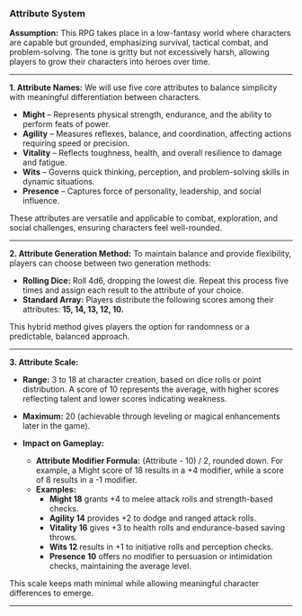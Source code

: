 ### Attribute System

**Assumption:**
This RPG takes place in a low-fantasy world where characters are capable but grounded, emphasizing survival, tactical combat, and problem-solving. The tone is gritty but not excessively harsh, allowing players to grow their characters into heroes over time.

---

**1. Attribute Names:**
We will use five core attributes to balance simplicity with meaningful differentiation between characters.

- **Might** – Represents physical strength, endurance, and the ability to perform feats of power.
- **Agility** – Measures reflexes, balance, and coordination, affecting actions requiring speed or precision.
- **Vitality** – Reflects toughness, health, and overall resilience to damage and fatigue.
- **Wits** – Governs quick thinking, perception, and problem-solving skills in dynamic situations.
- **Presence** – Captures force of personality, leadership, and social influence.

These attributes are versatile and applicable to combat, exploration, and social challenges, ensuring characters feel well-rounded.

---

**2. Attribute Generation Method:**
To maintain balance and provide flexibility, players can choose between two generation methods:

- **Rolling Dice:** Roll 4d6, dropping the lowest die. Repeat this process five times and assign each result to the attribute of your choice.
- **Standard Array:** Players distribute the following scores among their attributes: **15, 14, 13, 12, 10.**

This hybrid method gives players the option for randomness or a predictable, balanced approach.

---

**3. Attribute Scale:**
- **Range:** 3 to 18 at character creation, based on dice rolls or point distribution. A score of 10 represents the average, with higher scores reflecting talent and lower scores indicating weakness.
- **Maximum:** 20 (achievable through leveling or magical enhancements later in the game).

- **Impact on Gameplay:**
  - **Attribute Modifier Formula:** (Attribute - 10) / 2, rounded down. For example, a Might score of 18 results in a +4 modifier, while a score of 8 results in a -1 modifier.
  - **Examples:**
    - **Might 18** grants +4 to melee attack rolls and strength-based checks.
    - **Agility 14** provides +2 to dodge and ranged attack rolls.
    - **Vitality 16** gives +3 to health rolls and endurance-based saving throws.
    - **Wits 12** results in +1 to initiative rolls and perception checks.
    - **Presence 10** offers no modifier to persuasion or intimidation checks, maintaining the average level.

This scale keeps math minimal while allowing meaningful character differences to emerge.

---



